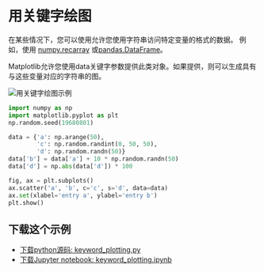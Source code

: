 # 用关键字绘图

在某些情况下，您可以使用允许您使用字符串访问特定变量的格式的数据。 例如，使用 [numpy.recarray](https://docs.scipy.org/doc/numpy/reference/generated/numpy.recarray.html#numpy.recarray) 或[pandas.DataFrame](https://pandas.pydata.org/pandas-docs/stable/generated/pandas.DataFrame.html#pandas.DataFrame)。

Matplotlib允许您使用data关键字参数提供此类对象。如果提供，则可以生成具有与这些变量对应的字符串的图。

![用关键字绘图示例](https://matplotlib.org/_images/sphx_glr_keyword_plotting_001.png)

```python
import numpy as np
import matplotlib.pyplot as plt
np.random.seed(19680801)

data = {'a': np.arange(50),
        'c': np.random.randint(0, 50, 50),
        'd': np.random.randn(50)}
data['b'] = data['a'] + 10 * np.random.randn(50)
data['d'] = np.abs(data['d']) * 100

fig, ax = plt.subplots()
ax.scatter('a', 'b', c='c', s='d', data=data)
ax.set(xlabel='entry a', ylabel='entry b')
plt.show()
```

## 下载这个示例
            
- [下载python源码: keyword_plotting.py](https://matplotlib.org/_downloads/keyword_plotting.py)
- [下载Jupyter notebook: keyword_plotting.ipynb](https://matplotlib.org/_downloads/keyword_plotting.ipynb)